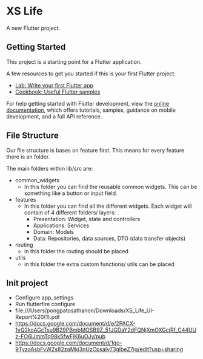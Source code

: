 # XS Life

A new Flutter project.

## Getting Started

This project is a starting point for a Flutter application.

A few resources to get you started if this is your first Flutter project:

- [Lab: Write your first Flutter app](https://docs.flutter.dev/get-started/codelab)
- [Cookbook: Useful Flutter samples](https://docs.flutter.dev/cookbook)

For help getting started with Flutter development, view the
[online documentation](https://docs.flutter.dev/), which offers tutorials,
samples, guidance on mobile development, and a full API reference.

## File Structure
Our file structure is bases on feature first. This means for every feature there is an folder.

The main folders within lib/src are:
- common_widgets
  - In this folder you can find the reusable common widgets. This can be something like a button or input field.
- features
  - In this folder you can find all the different widgets. Each widget will contain of 4 different folders/ layers: .
    - Presentation: Widget, state and controllers
    - Applications: Services
    - Domain: Models
    - Data: Repositories, data sources, DTO (data transfer objects)
- routing
  - in this folder the routing should be placed
- utils
  - in this folder the extra custom functions/ utils can be placed

## Init project
- Configure app_settings
- Run flutterfire configure
- file:///Users/pongpatosathanon/Downloads/XS_Life_UI-Report%20(1).pdf
- https://docs.google.com/document/d/e/2PACX-1vQ2koAGcTsu9B29PBmbMOSB9Z_51JGDaY2dFQNjXmOXGcjRf_C44UUz-FO6lJmmTq98k5fwFjK6uOJy/pub
- https://docs.google.com/document/d/1go-9TyzoAsbFvWZs82zqMki3nUzCpsaIv73glbeZ7ig/edit?usp=sharing
